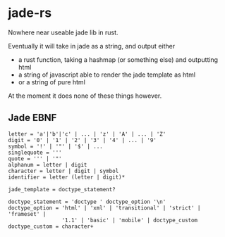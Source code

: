 jade-rs
=======

Nowhere near useable jade lib in rust.

Eventually it will take in jade as a string, and output either

  - a rust function, taking a hashmap (or something else) and outputting
    html
  - a string of javascript able to render the jade template as html
  - or a string of pure html

At the moment it does none of these things however.

## Jade EBNF
```
letter = 'a'|'b'|'c' | ... | 'z' | 'A' | ... | 'Z'
digit = '0' | '1' | '2' | '3' | '4' | ... | '9'
symbol = '!' | '"' | '$' | ...
singlequote = '''
quote = ''' | '"'
alphanum = letter | digit
character = letter | digit | symbol
identifier = letter (letter | digit)*

jade_template = doctype_statement?

doctype_statement = 'doctype ' doctype_option '\n'
doctype_option = 'html' | 'xml' | 'transitional' | 'strict' | 'frameset' |
                 '1.1' | 'basic' | 'mobile' | doctype_custom
doctype_custom = character+
```
